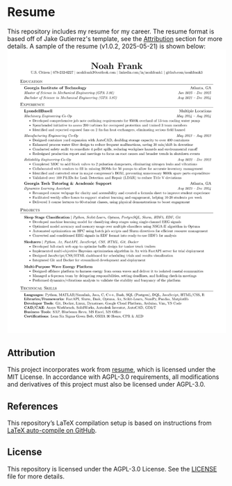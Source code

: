 # Resume

This repository includes my resume for my career. The resume format is based off of Jake Gutierrez's template, see the [Attribution](#attribution) section for more details. A sample of the resume (v1.0.2, 2025-05-21) is shown below:
![Resume](Noah_Frank_resume.png)

## Attribution

This project incorporates work from [resume](https://github.com/jakegut/resume), which is licensed under the MIT License. In accordance with AGPL-3.0 requirements, all modifications and derivatives of this project must also be licensed under AGPL-3.0.

## References

This repository’s LaTeX compilation setup is based on instructions from [LaTeX auto-compile on GitHub](https://chenjing-bu.github.io/posts/2025/latex-auto-compile-on-github/).

## License

This repository is licensed under the AGPL-3.0 License. See the [LICENSE](LICENSE) file for more details.
